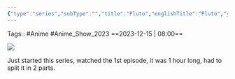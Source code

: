 ```yaml
---
{"type":"series","subType":"","title":"Pluto","englishTitle":"Pluto","year":2023,"dataSource":"MALAPI","url":"https://myanimelist.net/anime/35737/Pluto","id":35737,"genres":["Action","Mystery","Sci-Fi","Suspense"],"producer":"Studio M2","duration":"1 hr 1 min per ep","onlineRating":8.61,"actors":null,"image":"https://cdn.myanimelist.net/images/anime/1021/138568.jpg","released":true,"streamingServices":["Netflix"],"premiere":"26/10/2023","watched":true,"lastWatched":"2023-12-15","personalRating":0,"tags":["mediaDB/tv/movie"],"dg-publish":true,"status":"🟡 watching","permalink":"/media-db/movies/pluto-2023/","dgPassFrontmatter":true,"noteIcon":"3","created":"2023-12-14T11:51:51.058+05:30","updated":"2023-12-18T21:17:55.423+05:30"}
---
```


Tags:: #Anime #Anime_Show_2023 
==2023-12-15 | 08:00==

<img src="https://cdn.myanimelist.net/images/anime/1021/138568.jpg">

Just started this series, watched the 1st episode, it was 1 hour long, had to split it in 2 parts.